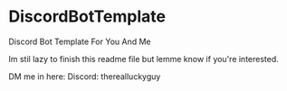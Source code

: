 # DiscordBotTemplate
Discord Bot Template For You And Me

Im stil lazy to finish this readme file but lemme know if you're interested.

DM me in here:
Discord: therealluckyguy
